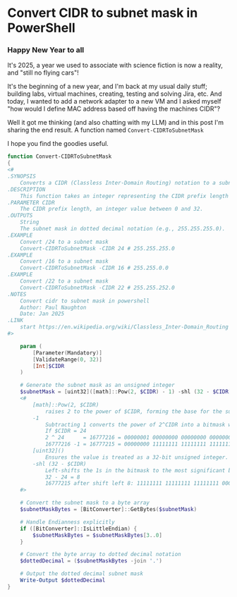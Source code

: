 # Convert CIDR to subnet mask in PowerShell

### Happy New Year to all
It's 2025, a year we used to associate with science fiction is now a reality, and "still no flying cars"!

It's the beginning of a new year, and I'm back at my usual daily stuff; building labs, virtual machines, creating, testing and solving Jira, etc. And today, I wanted to add a network adapter to a new VM and I asked myself "how would I define MAC address based off having the machines CIDR"?

Well it got me thinking (and also chatting with my LLM) and in this post I'm sharing the end result. A function named `Convert-CIDRToSubnetMask`

I hope you find the goodies useful.
```powershell
function Convert-CIDRToSubnetMask
{
<#
.SYNOPSIS
    Converts a CIDR (Classless Inter-Domain Routing) notation to a subnet mask in dotted decimal format.
.DESCRIPTION
    This function takes an integer representing the CIDR prefix length (0-32) and returns the corresponding subnet mask in dotted decimal format (e.g., 255.255.255.0 for /24).
.PARAMETER CIDR
    The CIDR prefix length, an integer value between 0 and 32.
.OUTPUTS
    String
    The subnet mask in dotted decimal notation (e.g., 255.255.255.0).
.EXAMPLE
    Convert /24 to a subnet mask
    Convert-CIDRToSubnetMask -CIDR 24 # 255.255.255.0
.EXAMPLE
    Convert /16 to a subnet mask
    Convert-CIDRToSubnetMask -CIDR 16 # 255.255.0.0
.EXAMPLE
    Convert /22 to a subnet mask
    Convert-CIDRToSubnetMask -CIDR 22 # 255.255.252.0
.NOTES
    Convert cidr to subnet mask in powershell
    Author: Paul Naughton
    Date: Jan 2025
.LINK
    start https://en.wikipedia.org/wiki/Classless_Inter-Domain_Routing
#>

    param (
        [Parameter(Mandatory)]
        [ValidateRange(0, 32)]
        [Int]$CIDR
    )

    # Generate the subnet mask as an unsigned integer
    $subnetMask = [uint32]([math]::Pow(2, $CIDR) - 1) -shl (32 - $CIDR)
    <#
        [math]::Pow(2, $CIDR)
            raises 2 to the power of $CIDR, forming the base for the subnet mask calculation.
        -1
            Subtracting 1 converts the power of 2^CIDR into a bitmask with $CIDR number of 1s in binary.
            If $CIDR = 24
            2 ^ 24      = 16777216 = 00000001 00000000 00000000 00000000
            16777216 -1 = 16777215 = 00000000 11111111 11111111 11111111
        [uint32]()
            Ensures the value is treated as a 32-bit unsigned integer.
        -shl (32 - $CIDR)
            Left-shifts the 1s in the bitmask to the most significant bits, forming a valid subnet mask.
            32 - 24 = 8
            16777215 after shift left 8: 11111111 11111111 11111111 00000000
    #>

    # Convert the subnet mask to a byte array
    $subnetMaskBytes = [BitConverter]::GetBytes($subnetMask)

    # Handle Endianness explicitly
    if ([BitConverter]::IsLittleEndian) {
        $subnetMaskBytes = $subnetMaskBytes[3..0]
    }

    # Convert the byte array to dotted decimal notation
    $dottedDecimal = ($subnetMaskBytes -join '.')

    # Output the dotted decimal subnet mask
    Write-Output $dottedDecimal
}
```